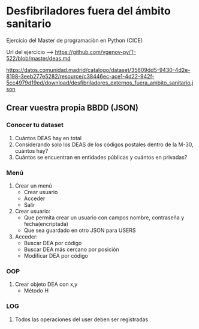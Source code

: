 # Desfibriladores fuera del ámbito sanitario
Ejercicio del Master de programaciòn en Python (CICE)

Url del ejercicio --> https://github.com/vgenov-py/T-522/blob/master/deas.md

https://datos.comunidad.madrid/catalogo/dataset/35609dd5-9430-4d2e-8198-3eeb277e5282/resource/c38446ec-ace1-4d22-942f-5cc4979d19ed/download/desfibriladores_externos_fuera_ambito_sanitario.json

## Crear vuestra propia BBDD (JSON)

### Conocer tu dataset

1. Cuántos DEAS hay en total
2. Considerando solo los DEAS de los códigos postales dentro de la M-30, cuántos hay?
3. Cuántos se encuentran en entidades públicas y cuántos en privadas?

### Menú

1. Crear un menú
   - Crear usuario
   - Acceder
   - Salir
2. Crear usuario:
   - Que permita crear un usuario con campos nombre, contraseña y fecha(encriptada)
   - Que sea guardado en otro JSON para USERS
3. Acceder:
   - Buscar DEA por código
   - Buscar DEA más cercano por posición
   - Modificar DEA por código

### OOP

1. Crear objeto DEA con x,y
   - Método H

### LOG

1. Todos las operaciones del user deben ser registradas
